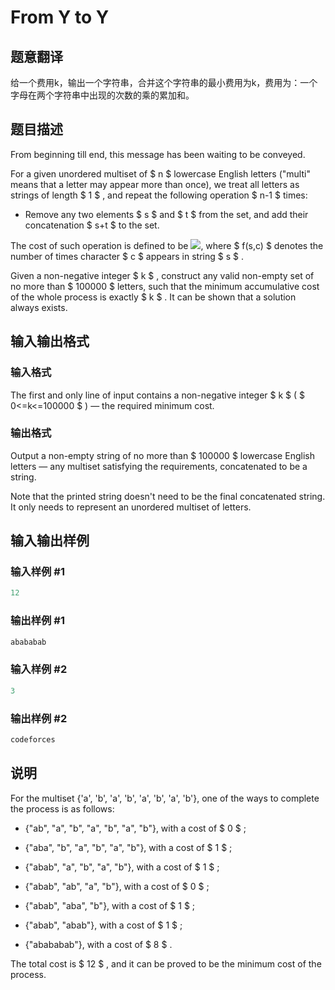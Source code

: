 # From Y to Y

## 题意翻译

给一个费用k，输出一个字符串，合并这个字符串的最小费用为k，费用为：一个字母在两个字符串中出现的次数的乘的累加和。

## 题目描述

From beginning till end, this message has been waiting to be conveyed.

For a given unordered multiset of $ n $ lowercase English letters ("multi" means that a letter may appear more than once), we treat all letters as strings of length $ 1 $ , and repeat the following operation $ n-1 $ times:

- Remove any two elements $ s $ and $ t $ from the set, and add their concatenation $ s+t $ to the set.

The cost of such operation is defined to be ![](https://cdn.luogu.com.cn/upload/vjudge_pic/CF848A/b9f484e4ed173bfc4ef212f87b2ee294375749df.png), where $ f(s,c) $ denotes the number of times character $ c $ appears in string $ s $ .

Given a non-negative integer $ k $ , construct any valid non-empty set of no more than $ 100000 $ letters, such that the minimum accumulative cost of the whole process is exactly $ k $ . It can be shown that a solution always exists.

## 输入输出格式

### 输入格式

The first and only line of input contains a non-negative integer $ k $ ( $ 0<=k<=100000 $ ) — the required minimum cost.

### 输出格式

Output a non-empty string of no more than $ 100000 $ lowercase English letters — any multiset satisfying the requirements, concatenated to be a string.

Note that the printed string doesn't need to be the final concatenated string. It only needs to represent an unordered multiset of letters.

## 输入输出样例

### 输入样例 #1

```cpp
12

```
### 输出样例 #1

```cpp
abababab

```
### 输入样例 #2

```cpp
3

```
### 输出样例 #2

```cpp
codeforces

```
## 说明

For the multiset {'a', 'b', 'a', 'b', 'a', 'b', 'a', 'b'}, one of the ways to complete the process is as follows:

- {"ab", "a", "b", "a", "b", "a", "b"}, with a cost of $ 0 $ ;

- {"aba", "b", "a", "b", "a", "b"}, with a cost of $ 1 $ ;

- {"abab", "a", "b", "a", "b"}, with a cost of $ 1 $ ;

- {"abab", "ab", "a", "b"}, with a cost of $ 0 $ ;

- {"abab", "aba", "b"}, with a cost of $ 1 $ ;

- {"abab", "abab"}, with a cost of $ 1 $ ;

- {"abababab"}, with a cost of $ 8 $ .

The total cost is $ 12 $ , and it can be proved to be the minimum cost of the process.

